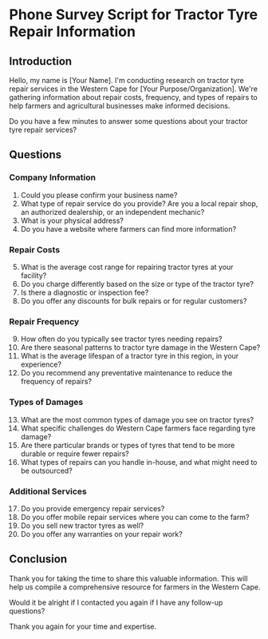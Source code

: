 # Phone Survey Script for Tractor Tyre Repair Information

## Introduction

Hello, my name is [Your Name]. I'm conducting research on tractor tyre repair services in the Western Cape for [Your Purpose/Organization]. We're gathering information about repair costs, frequency, and types of repairs to help farmers and agricultural businesses make informed decisions.

Do you have a few minutes to answer some questions about your tractor tyre repair services?

## Questions

### Company Information

1. Could you please confirm your business name?
2. What type of repair service do you provide? Are you a local repair shop, an authorized dealership, or an independent mechanic?
3. What is your physical address?
4. Do you have a website where farmers can find more information?

### Repair Costs

5. What is the average cost range for repairing tractor tyres at your facility?
6. Do you charge differently based on the size or type of the tractor tyre?
7. Is there a diagnostic or inspection fee?
8. Do you offer any discounts for bulk repairs or for regular customers?

### Repair Frequency

9. How often do you typically see tractor tyres needing repairs?
10. Are there seasonal patterns to tractor tyre damage in the Western Cape?
11. What is the average lifespan of a tractor tyre in this region, in your experience?
12. Do you recommend any preventative maintenance to reduce the frequency of repairs?

### Types of Damages

13. What are the most common types of damage you see on tractor tyres?
14. What specific challenges do Western Cape farmers face regarding tyre damage?
15. Are there particular brands or types of tyres that tend to be more durable or require fewer repairs?
16. What types of repairs can you handle in-house, and what might need to be outsourced?

### Additional Services

17. Do you provide emergency repair services?
18. Do you offer mobile repair services where you can come to the farm?
19. Do you sell new tractor tyres as well?
20. Do you offer any warranties on your repair work?

## Conclusion

Thank you for taking the time to share this valuable information. This will help us compile a comprehensive resource for farmers in the Western Cape.

Would it be alright if I contacted you again if I have any follow-up questions?

Thank you again for your time and expertise.